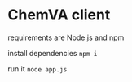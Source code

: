 # ChemVA client

requirements are Node.js and npm

install dependencies 
`npm i`

run it
`node app.js`
